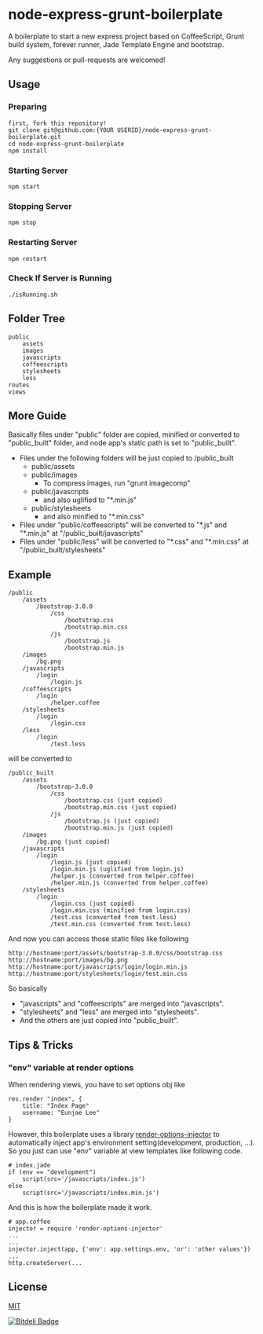 # node-express-grunt-boilerplate

A boilerplate to start a new express project based on CoffeeScript, Grunt build system, forever runner, Jade Template Engine and bootstrap.

Any suggestions or pull-requests are welcomed!


## Usage

### Preparing
    first, fork this repository!
    git clone git@github.com:{YOUR USERID}/node-express-grunt-boilerplate.git
    cd node-express-grunt-boilerplate
    npm install
	
### Starting Server
    npm start
	
### Stopping Server
    npm stop
    
### Restarting Server
    npm restart

### Check If Server is Running
    ./isRunning.sh

## Folder Tree
    public
        assets
        images
        javascripts
        coffeescripts
        stylesheets
        less
    routes
	views

## More Guide
Basically files under "public" folder are copied, minified or converted to "public_built" folder, and node app's static path is set to "public_built".

* Files under the following folders will be just copied to /public_built
  * public/assets
  * public/images
    * To compress images, run "grunt imagecomp"
  * public/javascripts
    * and also uglified to "\*.min.js"
  * public/stylesheets
    * and also minified to "\*.min.css"
* Files under "public/coffeescripts" will be converted to "\*.js" and "\*.min.js" at "/public_built/javascripts"
* Files under "public/less" will be converted to "\*.css" and "\*.min.css" at "/public_built/stylesheets"

## Example
    /public
        /assets
            /bootstrap-3.0.0
                /css
                	/bootstrap.css
	                /bootstrap.min.css
                /js
                    /bootstrap.js
                    /bootstrap.min.js
        /images
            /bg.png
        /javascripts
            /login
                /login.js
        /coffeescripts
            /login
                /helper.coffee
        /stylesheets
            /login
                /login.css
        /less
            /login
                /test.less

will be converted to

    /public_built
        /assets
            /bootstrap-3.0.0
                /css
                	/bootstrap.css (just copied)
	                /bootstrap.min.css (just copied)
                /js
                    /bootstrap.js (just copied)
                    /bootstrap.min.js (just copied)
        /images
            /bg.png (just copied)
        /javascripts
            /login
                /login.js (just copied)
                /login.min.js (uglified from login.js)
                /helper.js (converted from helper.coffee)
                /helper.min.js (converted from helper.coffee)
        /stylesheets
            /login
                /login.css (just copied)
                /login.min.css (minified from login.css)
                /test.css (converted from test.less)
                /test.min.css (converted from test.less)

And now you can access those static files like following

    http://hostname:port/assets/bootstrap-3.0.0/css/bootstrap.css
    http://hostname:port/images/bg.png
    http://hostname:port/javascripts/login/login.min.js
    http://hostname:port/stylesheets/login/test.min.css

So basically 

* "javascripts" and "coffeescripts" are merged into "javascripts".
* "stylesheets" and "less" are merged into "stylesheets".
* And the others are just copied into "public_built".

## Tips & Tricks

### "env" variable at render options
When rendering views, you have to set options obj like

    res.render "index", {
    	title: "Index Page"
		username: "Eunjae Lee"
    }
    
However, this boilerplate uses a library [render-options-injector](https://github.com/eunjae-lee/render-options-injector) to automatically inject app's environment setting(development, production, ...). So you just can use "env" variable at view templates like following code.

    # index.jade
    if (env == "development")
        script(src='/javascripts/index.js')
    else
        script(src='/javascripts/index.min.js')

And this is how the boilerplate made it work.

    # app.coffee
    injector = require 'render-options-injector'
    ...
    ...
    injector.inject(app, {'env': app.settings.env, 'or': 'other values'})
    ...
    http.createServer(...

## License
[MIT](http://opensource.org/licenses/mit-license.html)


[![Bitdeli Badge](https://d2weczhvl823v0.cloudfront.net/eunjae-lee/node-express-boilerplate/trend.png)](https://bitdeli.com/free "Bitdeli Badge")

